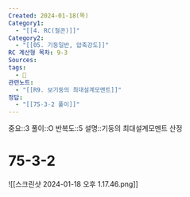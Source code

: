 ```yaml
---
Created: 2024-01-18(목)
Category1:
  - "[[4. RC(철콘)]]"
Category2:
  - "[[05. 기둥일반, 압축강도]]"
RC 계산형 목차: 9-3
Sources: 
tags:
  - 🧮
관련노트:
  - "[[R9. 보기둥의 최대설계모멘트]]"
정답:
  - "[[75-3-2 풀이]]"
---
```

중요::3
풀이::O
반복도::5
설명::기둥의 최대설계모멘트 산정

#  75-3-2

![[스크린샷 2024-01-18 오후 1.17.46.png]]